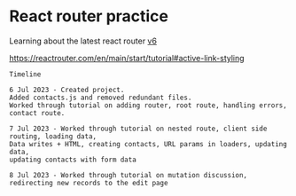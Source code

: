 # React router practice

Learning about the latest react router [v6](https://reactrouter.com/en/main/start/tutorial)

https://reactrouter.com/en/main/start/tutorial#active-link-styling

```
Timeline

6 Jul 2023 - Created project.
Added contacts.js and removed redundant files.
Worked through tutorial on adding router, root route, handling errors, contact route.

7 Jul 2023 - Worked through tutorial on nested route, client side routing, loading data,
Data writes + HTML, creating contacts, URL params in loaders, updating data,
updating contacts with form data

8 Jul 2023 - Worked through tutorial on mutation discussion, redirecting new records to the edit page  


```
